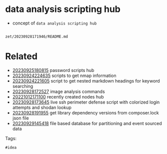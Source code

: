 # data analysis scripting hub

- concept of `data analysis scripting hub`

```
```

` zet/20230928171946/README.md `

# Related

- [20230925180815](/zet/20230925180815/README.md) password scripts hub
- [20230924224635](/zet/20230924224635/README.md) scripts to get nmap information
- [20230924221605](/zet/20230924221605/README.md) script to get nested markdown headings for keyword searching
- [20230928172527](/zet/20230928172527/README.md) image analysis commands
- [20221012171100](/zet/20221012171100/README.md) recently created nodes hub
- [20230928173645](/zet/20230928173645/README.md) live ssh perimeter defense script with colorized login attempts and shodan lookup
- [20230928191955](/zet/20230928191955/README.md) get library dependency versions from composer.lock json file
- [20230929145418](/zet/20230929145418/README.md) file based database for partitioning and event sourced data

Tags:

    #idea
